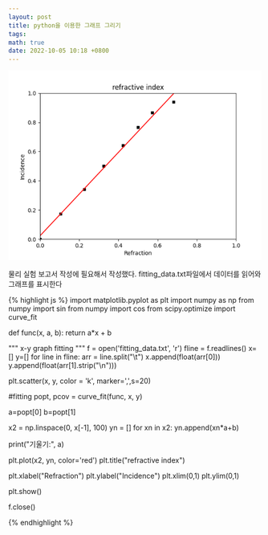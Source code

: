 ```yaml
---
layout: post
title: python을 이용한 그래프 그리기
tags: 
math: true
date: 2022-10-05 10:18 +0800
---
```


![graph](/assets/python/graph_ex3.png)

물리 실험 보고서 작성에 필요해서 작성했다.
fitting_data.txt파일에서 데이터를 읽어와 그래프를 표시한다

{% highlight js %}
import matplotlib.pyplot as plt
import numpy as np
from numpy import sin
from numpy import cos
from scipy.optimize import curve_fit

def func(x, a, b):
    return a*x + b

""" x-y graph fitting """
f = open('fitting_data.txt', 'r')
fline = f.readlines()
x=[]
y=[]
for line in fline:
    arr = line.split("\t")
    x.append(float(arr[0]))
    y.append(float(arr[1].strip("\n")))
    
plt.scatter(x, y, color = 'k', marker=',',s=20)


#fitting
popt, pcov = curve_fit(func, x, y)

a=popt[0]
b=popt[1]

x2 = np.linspace(0, x[-1], 100)
yn = []
for xn in x2:
    yn.append(xn*a+b)

print("기울기:", a)


plt.plot(x2, yn, color='red')
plt.title("refractive index")

plt.xlabel("Refraction")
plt.ylabel("Incidence")
plt.xlim(0,1)
plt.ylim(0,1)

plt.show()


f.close()

{% endhighlight %}
